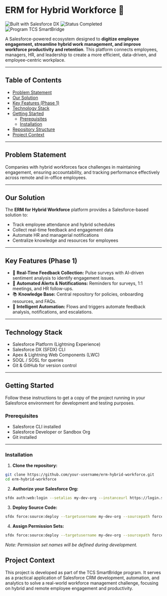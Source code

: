 # ERM for Hybrid Workforce 💼

![Built with Salesforce DX](https://img.shields.io/badge/Built%20with-Salesforce%20DX-orange)
![Status Completed](https://img.shields.io/badge/Status-In%20Development-brightgreen)
![Program TCS SmartBridge](https://img.shields.io/badge/Program-TCS%20SmartBridge-purple)

A Salesforce-powered ecosystem designed to **digitize employee engagement, streamline hybrid work management, and improve workforce productivity and retention**. This platform connects employees, managers, HR, and leadership to create a more efficient, data-driven, and employee-centric workplace.

---

## Table of Contents
- [Problem Statement](#problem-statement)  
- [Our Solution](#our-solution)  
- [Key Features (Phase 1)](#key-features-phase-1)  
- [Technology Stack](#technology-stack)  
- [Getting Started](#getting-started)  
  - [Prerequisites](#prerequisites)  
  - [Installation](#installation)  
- [Repository Structure](#repository-structure)  
- [Project Context](#project-context)  

---

## Problem Statement
Companies with hybrid workforces face challenges in maintaining engagement, ensuring accountability, and tracking performance effectively across remote and in-office employees.

---

## Our Solution
The **ERM for Hybrid Workforce** platform provides a Salesforce-based solution to:  
- Track employee attendance and hybrid schedules  
- Collect real-time feedback and engagement data  
- Automate HR and managerial notifications  
- Centralize knowledge and resources for employees  

---

## Key Features (Phase 1)
- 📝 **Real-Time Feedback Collection:** Pulse surveys with AI-driven sentiment analysis to identify engagement issues.  
- 🔔 **Automated Alerts & Notifications:** Reminders for surveys, 1:1 meetings, and HR follow-ups.  
- 📚 **Knowledge Base:** Central repository for policies, onboarding resources, and FAQs.  
- 🤖 **Intelligent Automation:** Flows and triggers automate feedback analysis, notifications, and escalations.  

---

## Technology Stack
- Salesforce Platform (Lightning Experience)  
- Salesforce DX (SFDX) CLI  
- Apex & Lightning Web Components (LWC)  
- SOQL / SOSL for queries  
- Git & GitHub for version control  

---

## Getting Started
Follow these instructions to get a copy of the project running in your Salesforce environment for development and testing purposes.

### Prerequisites
- Salesforce CLI installed  
- Salesforce Developer or Sandbox Org  
- Git installed

---

### Installation
1. **Clone the repository:**
```bash
git clone https://github.com/your-username/erm-hybrid-workforce.git
cd erm-hybrid-workforce
```

2. **Authorize your Salesforce Org:**
```bash
sfdx auth:web:login --setalias my-dev-org --instanceurl https://login.salesforce.com
```

3. **Deploy Source Code:**
```bash
sfdx force:source:deploy --targetusername my-dev-org --sourcepath force-app
```

4. **Assign Permission Sets:**
```bash
sfdx force:source:deploy --targetusername my-dev-org --sourcepath force-app
```

*Note: Permission set names will be defined during development.*


## Project Context

This project is developed as part of the TCS SmartBridge program.
It serves as a practical application of Salesforce CRM development, automation, and analytics to solve a real-world workforce management challenge, focusing on hybrid and remote employee engagement and productivity.
